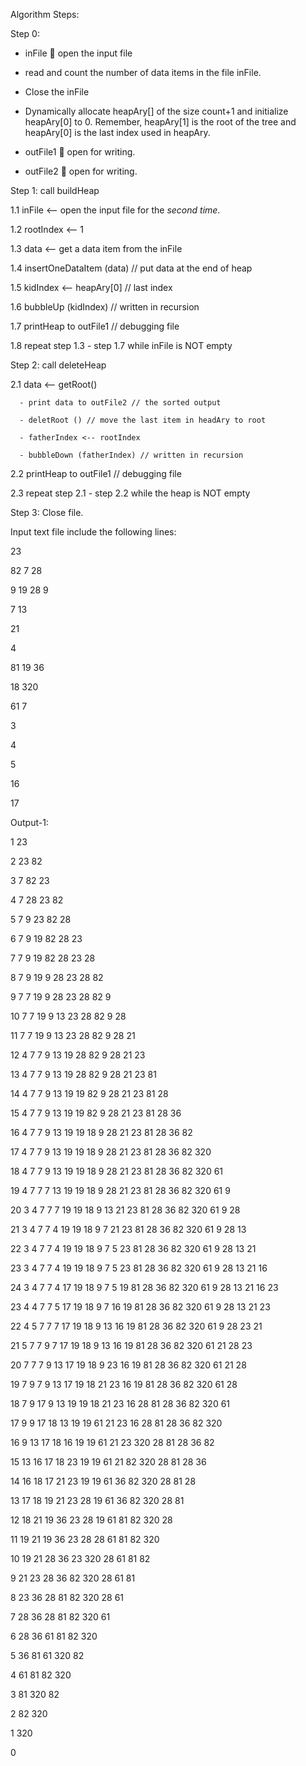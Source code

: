 Algorithm Steps:

Step 0: 
 
 -	inFile  open the input file
 
 -	read and count the number of data items in the file inFile.
 
 -	Close the inFile
 
 -	Dynamically allocate heapAry[] of the size count+1 and initialize heapAry[0] to 0. Remember, heapAry[1] is the root of the tree and heapAry[0] is the last index used in heapAry.
 
 -	outFile1  open for writing.
 
 -	outFile2  open for writing.

Step 1: call buildHeap

1.1	inFile <-- open the input file for the *second time*. 

1.2	rootIndex <-- 1

1.3	data <-- get a data item from the inFile

1.4	insertOneDataItem (data) // put data at the end of heap	

1.5	kidIndex <-- heapAry[0] // last index

1.6	bubbleUp (kidIndex) // written in recursion 

1.7	printHeap to outFile1 // debugging file

1.8	repeat step 1.3 - step 1.7 while inFile is NOT empty

Step 2: call deleteHeap
	
  2.1 data <-- getRoot()
	    
      - print data to outFile2 // the sorted output
	    
      - deletRoot () // move the last item in headAry to root
	    
      - fatherIndex <-- rootIndex
	    
      - bubbleDown (fatherIndex) // written in recursion				
	
  2.2 printHeap to outFile1 // debugging file

2.3 repeat step 2.1 - step 2.2 while the heap is NOT empty

Step 3: Close file.



Input text file include the following lines:

23  

82 7 28 

9 19 28 9  

7  13 

21 

4 

81  19 36

18 320 

61 7

3

4

5

16

17



Output-1:


1 23 

2 23 82 

3 7 82 23 

4 7 28 23 82 

5 7 9 23 82 28 

6 7 9 19 82 28 23 

7 7 9 19 82 28 23 28 

8 7 9 19 9 28 23 28 82 

9 7 7 19 9 28 23 28 82 9 

10 7 7 19 9 13 23 28 82 9 28 

11 7 7 19 9 13 23 28 82 9 28 21 

12 4 7 7 9 13 19 28 82 9 28 21 23 

13 4 7 7 9 13 19 28 82 9 28 21 23 81 

14 4 7 7 9 13 19 19 82 9 28 21 23 81 28 

15 4 7 7 9 13 19 19 82 9 28 21 23 81 28 36 

16 4 7 7 9 13 19 19 18 9 28 21 23 81 28 36 82 

17 4 7 7 9 13 19 19 18 9 28 21 23 81 28 36 82 320 

18 4 7 7 9 13 19 19 18 9 28 21 23 81 28 36 82 320 61 

19 4 7 7 7 13 19 19 18 9 28 21 23 81 28 36 82 320 61 9 

20 3 4 7 7 7 19 19 18 9 13 21 23 81 28 36 82 320 61 9 28 

21 3 4 7 7 4 19 19 18 9 7 21 23 81 28 36 82 320 61 9 28 13 

22 3 4 7 7 4 19 19 18 9 7 5 23 81 28 36 82 320 61 9 28 13 21 

23 3 4 7 7 4 19 19 18 9 7 5 23 81 28 36 82 320 61 9 28 13 21 16 

24 3 4 7 7 4 17 19 18 9 7 5 19 81 28 36 82 320 61 9 28 13 21 16 23

23 4 4 7 7 5 17 19 18 9 7 16 19 81 28 36 82 320 61 9 28 13 21 23 

22 4 5 7 7 7 17 19 18 9 13 16 19 81 28 36 82 320 61 9 28 23 21 

21 5 7 7 9 7 17 19 18 9 13 16 19 81 28 36 82 320 61 21 28 23 

20 7 7 7 9 13 17 19 18 9 23 16 19 81 28 36 82 320 61 21 28 

19 7 9 7 9 13 17 19 18 21 23 16 19 81 28 36 82 320 61 28 

18 7 9 17 9 13 19 19 18 21 23 16 28 81 28 36 82 320 61 

17 9 9 17 18 13 19 19 61 21 23 16 28 81 28 36 82 320 

16 9 13 17 18 16 19 19 61 21 23 320 28 81 28 36 82 

15 13 16 17 18 23 19 19 61 21 82 320 28 81 28 36 

14 16 18 17 21 23 19 19 61 36 82 320 28 81 28 

13 17 18 19 21 23 28 19 61 36 82 320 28 81 

12 18 21 19 36 23 28 19 61 81 82 320 28 

11 19 21 19 36 23 28 28 61 81 82 320 

10 19 21 28 36 23 320 28 61 81 82 

9 21 23 28 36 82 320 28 61 81 

8 23 36 28 81 82 320 28 61 

7 28 36 28 81 82 320 61 

6 28 36 61 81 82 320 

5 36 81 61 320 82 

4 61 81 82 320 

3 81 320 82 

2 82 320 

1 320 

0 


